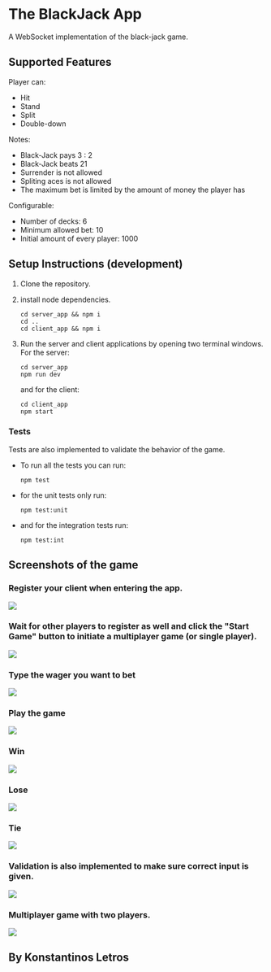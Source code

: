 # The BlackJack App

A WebSocket implementation of the black-jack game.

## Supported Features

Player can:
 - Hit
 - Stand
 - Split
 - Double-down

Notes:
 - Black-Jack pays 3 : 2
 - Black-Jack beats 21
 - Surrender is not allowed
 - Spliting aces is not allowed
 - The maximum bet is limited by the amount of money the player has

 Configurable:
 -  Number of decks: 6
 -  Minimum allowed bet: 10
 -  Initial amount of every player: 1000

## Setup Instructions (development)

1. Clone the repository.
2. install node dependencies.

    ```
    cd server_app && npm i
    cd ..
    cd client_app && npm i 
    ```

3. Run the server and client applications by opening two terminal windows. For the server:
    ```
    cd server_app
    npm run dev
    ```
    and for the client:
    ```
    cd client_app
    npm start
    ```
### Tests

Tests are also implemented to validate the behavior of the game.

- To run all the tests you can run:

    ```
    npm test
    ```

 - for the unit tests only run:
    
    ```
    npm test:unit
    ```
-  and for the integration tests run:
    ```
    npm test:int
    ```

## Screenshots of the game
 
### Register your client when entering the app.
![](screenshots/startpage.png)

### Wait for other players to register as well and click the "Start Game" button to initiate a multiplayer game (or single player).
![](screenshots/startgame.png)

### Type the wager you want to bet
![](screenshots/bet.png)

### Play the game
![](screenshots/hitstanddouble.png)

### Win
![](screenshots/win.png)

### Lose
![](screenshots/lose.png)

### Tie
![](screenshots/tie.png)

### Validation is also implemented to make sure correct input is given.
![](screenshots/wrongbet.png)

### Multiplayer game with two players.
![](screenshots/two_players.png)


## By Konstantinos Letros